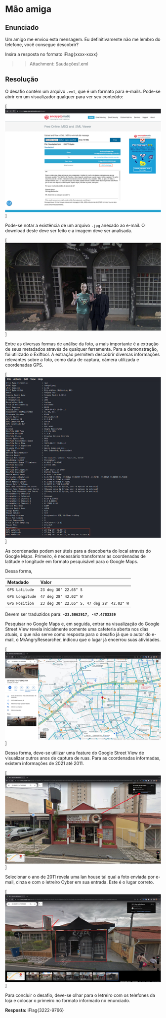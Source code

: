 
# Mão amiga

## Enunciado

Um amigo me enviou esta mensagem. Eu definitivamente não me lembro do telefone, você consegue descobrir?

Insira a resposta no formato iFlag{xxxx-xxxx}

>> Attachment: Saudações!.eml

## Resolução

O desafio contém um arquivo `.eml`, que é um formato para e-mails. Pode-se abrir em um visualizador qualquer para ver seu conteúdo:

[![Visualização e-mail](https://github.com/hackingdays23/challenges/blob/main/OSINT4/1-visualizacao-e-mail.png?raw=true "Visualização e-mail")]

Pode-se notar a existência de um arquivo `.jpg` anexado ao e-mail. O download deste deve ser feito e a imagem deve ser analisada.

[![Imagem anexada - DSC-4242](https://github.com/hackingdays23/challenges/blob/main/OSINT4/DSC-4242.jpg?raw=true "Imagem anexada - DSC-4242")]

Entre as diversas formas de análise da foto, a mais importante é a extração de seus metadados através de qualquer ferramenta. Para a demonstração, foi utilizado o Exiftool. A extração permitem descobrir diversas informações relevantes sobre a foto, como data de captura, câmera utilizada e coordenadas GPS.

[![Extração de metadados usando Exiftool](https://github.com/hackingdays23/challenges/blob/main/OSINT4/2-extracao-de-metadados.png?raw=true "Extração de metadados usando Exiftool")]

As coordenadas podem ser úteis para a descoberta do local através do Google Maps. Primeiro, é necessário transformar as coordenadas de latitude e longitude em formato pesquisável para o Google Maps.

Dessa forma,

| Metadado | Valor |
| :---------- | :--------- |
| `GPS Latitude` | `23 deg 30' 22.65" S` |
| `GPS Longitude` | `47 deg 28' 42.02" W` |
| `GPS Position` | `23 deg 30' 22.65" S, 47 deg 28' 42.02" W` |

Devem ser traduzidos para: **`-23.5062917, -47.4783389`**

Pesquisar no Google Maps e, em seguida, entrar na visualização do Google Street View revela inicialmente somente uma cafeteria aberta nos dias atuais, o que não serve como resposta para o desafio já que o autor do e-mail, o MrAngryResearcher, indicou que o lugar já encerrou suas atividades.

[![Visualização das coordenadas no Google Maps](https://github.com/hackingdays23/challenges/blob/main/OSINT4/3-maps.jpeg?raw=true "Visualização das coordenadas no Google Maps")]

Dessa forma, deve-se utilizar uma feature do Google Street View de visualizar outros anos de captura de ruas. Para as coordenadas informadas, existem informações de 2021 até 2011.

[![Visualização das coordenadas no Google Street View](https://github.com/hackingdays23/challenges/blob/main/OSINT4/4-gmaps-street.jpeg?raw=true "Visualização das coordenadas no Google Street View")]

Selecionar o ano de 2011 revela uma lan house tal qual a foto enviada por e-mail, cinza e com o letreiro Cyber em sua entrada. Este é o lugar correto.

[![Visualização de anos anteriores do Google Street View](https://github.com/hackingdays23/challenges/blob/main/OSINT4/5-gmaps-streetold.jpeg?raw=true "Visualização de anos anteriores do Google Street View")]

Para concluir o desafio, deve-se olhar para o letreiro com os telefones da loja e colocar o primeiro no formato informado no enunciado.

**Resposta:** iFlag{3222-9766}
